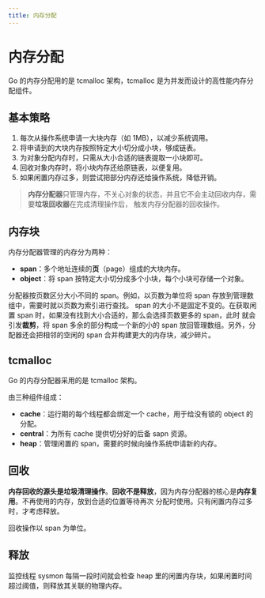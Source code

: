 ```yaml
---
title: 内存分配
---
```

# 内存分配
Go 的内存分配用的是 tcmalloc 架构，tcmalloc 是为并发而设计的高性能内存分配组件。

## 基本策略
1. 每次从操作系统申请一大块内存（如 1MB），以减少系统调用。
2. 将申请到的大块内存按照特定大小切分成小块，够成链表。
3. 为对象分配内存时，只需从大小合适的链表提取一小块即可。
4. 回收对象内存时，将小块内存还给原链表，以便复用。
5. 如果闲置内存过多，则尝试把部分内存还给操作系统，降低开销。

> **内存分配器**只管理内存，不关心对象的状态，并且它不会主动回收内存，需要**垃圾回收器**在完成清理操作后，
触发内存分配器的回收操作。

## 内存块
内存分配器管理的内存分为两种：
- **span**：多个地址连续的**页**（page）组成的大块内存。
- **object**：将 span 按特定大小切分成多个小块，每个小块可存储一个对象。

分配器按页数区分大小不同的 span。例如，以页数为单位将 span 存放到管理数组中，需要时就以页数为索引进行查找。
span 的大小不是固定不变的。在获取闲置 span 时，如果没有找到大小合适的，那么会选择页数更多的 span，此时
就会引发**裁剪**，将 span 多余的部分构成一个新的小的 span 放回管理数组。另外，分配器还会把相邻的空闲的
 span 合并构建更大的内存块，减少碎片。
 
## tcmalloc
Go 的内存分配器采用的是 tcmalloc 架构。
 
由三种组件组成：
- **cache**：运行期的每个线程都会绑定一个 cache，用于给没有锁的 object 的分配。
- **central**：为所有 cache 提供切分好的后备 sapn 资源。
- **heap**：管理闲置的 span，需要的时候向操作系统申请新的内存。

## 回收
**内存回收的源头是垃圾清理操作**。**回收不是释放**，因为内存分配器的核心是**内存复用**。不再使用的内存，放到合适的位置等待再次
分配时使用。只有闲置内存过多时，才考虑释放。

回收操作以 span 为单位。

## 释放
监控线程 sysmon 每隔一段时间就会检查 heap 里的闲置内存块，如果闲置时间超过阈值，则释放其关联的物理内存。